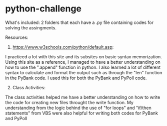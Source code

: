 # python-challenge

What's included: 2 folders that each have a .py file containing codes for solving the assingments.

Resources:

1) https://www.w3schools.com/python/default.asp:

I practiced a lot with this site and its subsites on basic syntax memorization. Using this site as a reference, I managed to have a better understanding on how to use the ".append" function in python. I also learned a lot of different syntax to calculate and format the output such as through the "len" function in the PyBank code. I used this for both the PyBank and PyPoll code.

2) Class Activities: 

The class activities helped me have a better understanding on how to write the code for creating new files throught the write function. My understanding from the logic behind the use of "for loops" and "if/then statements" from VBS were also helpful for writing both codes for PyBank and PyPoll
